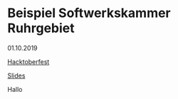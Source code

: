 # Beispiel Softwerkskammer Ruhrgebiet
01.10.2019

[Hacktoberfest](https://hacktoberfest.digitalocean.com/)

[Slides](https://slides.com/kikkirej/gitswk/)

Hallo
